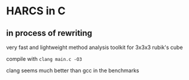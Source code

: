 # HARCS in C

## in process of rewriting 

very fast and lightweight method analysis toolkit for 3x3x3 rubik's cube

compile with `clang main.c -O3`

clang seems much better than gcc in the benchmarks
